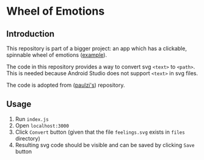 # Wheel of Emotions

## Introduction

This repository is part of a bigger project: an app which has a clickable, spinnable wheel of emotions ([example](http://images.google.com/images?q=emotion%20wheel)).

The code in this repository provides a way to convert svg `<text>` to `<path>`. This is needed because Android Studio does not support `<text>` in svg files.

The code is adopted from ([paulzi's](https://github.com/paulzi/svg-text-to-path)) repository.

## Usage

1. Run `index.js`
2. Open `localhost:3000`
3. Click `Convert` button (given that the file `feelings.svg` exists in `files` directory)
4. Resulting svg code should be visible and can be saved by clicking `Save` button
